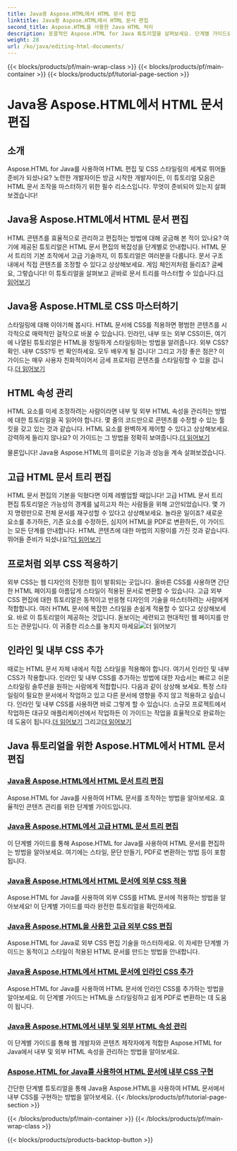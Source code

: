 ```yaml
---
title: Java용 Aspose.HTML에서 HTML 문서 편집
linktitle: Java용 Aspose.HTML에서 HTML 문서 편집
second_title: Aspose.HTML을 사용한 Java HTML 처리
description: 포괄적인 Aspose.HTML for Java 튜토리얼을 살펴보세요. 단계별 가이드로 HTML 문서 편집, CSS 구현 및 콘텐츠 관리를 배우세요.
weight: 28
url: /ko/java/editing-html-documents/
---
```


{{< blocks/products/pf/main-wrap-class >}}
{{< blocks/products/pf/main-container >}}
{{< blocks/products/pf/tutorial-page-section >}}

# Java용 Aspose.HTML에서 HTML 문서 편집

## 소개

Aspose.HTML for Java를 사용하여 HTML 편집 및 CSS 스타일링의 세계로 뛰어들 준비가 되셨나요? 노련한 개발자이든 방금 시작한 개발자이든, 이 튜토리얼 모음은 HTML 문서 조작을 마스터하기 위한 필수 리소스입니다. 무엇이 준비되어 있는지 살펴보겠습니다!

## Java용 Aspose.HTML에서 HTML 문서 편집

HTML 콘텐츠를 효율적으로 관리하고 편집하는 방법에 대해 궁금해 본 적이 있나요? 여기에 제공된 튜토리얼은 HTML 문서 편집의 복잡성을 단계별로 안내합니다. HTML 문서 트리의 기본 조작에서 고급 기술까지, 이 튜토리얼은 여러분을 다룹니다. 문서 구조 내에서 직접 콘텐츠를 조정할 수 있다고 상상해보세요. 게임 체인저처럼 들리죠? 글쎄요, 그렇습니다! 이 튜토리얼을 살펴보고 곧바로 문서 트리를 마스터할 수 있습니다.[더 읽어보기](./edit-html-document-tree/)

## Java용 Aspose.HTML로 CSS 마스터하기

 스타일링에 대해 이야기해 봅시다. HTML 문서에 CSS를 적용하면 평범한 콘텐츠를 시각적으로 매력적인 걸작으로 바꿀 수 있습니다. 인라인, 내부 또는 외부 CSS이든, 여기에 나열된 튜토리얼은 HTML을 정밀하게 스타일링하는 방법을 알려줍니다. 외부 CSS?확인. 내부 CSS?두 번 확인하세요. 모두 배우게 될 겁니다! 그리고 가장 좋은 점은? 이 가이드는 매우 사용자 친화적이어서 금세 프로처럼 콘텐츠를 스타일링할 수 있을 겁니다.[더 읽어보기](./apply-external-css-html-documents/)

## HTML 속성 관리

HTML 요소를 미세 조정하려는 사람이라면 내부 및 외부 HTML 속성을 관리하는 방법에 대한 튜토리얼을 꼭 읽어야 합니다. 몇 줄의 코드만으로 콘텐츠를 수정할 수 있는 툴킷을 갖고 있는 것과 같습니다. HTML 요소를 완벽하게 제어할 수 있다고 상상해보세요. 강력하게 들리지 않나요? 이 가이드는 그 방법을 정확히 보여줍니다.[더 읽어보기](./manage-inner-outer-html-properties/)

물론입니다! Java용 Aspose.HTML의 흥미로운 기능과 성능을 계속 살펴보겠습니다.

## 고급 HTML 문서 트리 편집

HTML 문서 편집의 기본을 익혔다면 이제 레벨업할 때입니다! 고급 HTML 문서 트리 편집 튜토리얼은 가능성의 경계를 넓히고자 하는 사람들을 위해 고안되었습니다. 몇 가지 명령만으로 전체 문서를 재구성할 수 있다고 상상해보세요. 놀라운 일이죠? 새로운 요소를 추가하든, 기존 요소를 수정하든, 심지어 HTML을 PDF로 변환하든, 이 가이드는 모든 단계를 안내합니다. HTML 콘텐츠에 대한 마법의 지팡이를 가진 것과 같습니다. 뛰어들 준비가 되셨나요?[더 읽어보기](./advanced-html-document-tree-editing/)

## 프로처럼 외부 CSS 적용하기

외부 CSS는 웹 디자인의 진정한 힘이 발휘되는 곳입니다. 올바른 CSS를 사용하면 간단한 HTML 페이지를 아름답게 스타일이 적용된 문서로 변환할 수 있습니다. 고급 외부 CSS 편집에 대한 튜토리얼은 동적이고 반응형 디자인의 기술을 마스터하려는 사람에게 적합합니다. 여러 HTML 문서에 복잡한 스타일을 손쉽게 적용할 수 있다고 상상해보세요. 바로 이 튜토리얼이 제공하는 것입니다. 돋보이는 세련되고 현대적인 웹 페이지를 만드는 관문입니다. 이 귀중한 리소스를 놓치지 마세요![더 읽어보기](./advanced-external-css-editing/)

## 인라인 및 내부 CSS 추가

때로는 HTML 문서 자체 내에서 직접 스타일을 적용해야 합니다. 여기서 인라인 및 내부 CSS가 작용합니다. 인라인 및 내부 CSS를 추가하는 방법에 대한 자습서는 빠르고 쉬운 스타일링 솔루션을 원하는 사람에게 적합합니다. 다음과 같이 상상해 보세요. 특정 스타일링이 필요한 문서에서 작업하고 있고 다른 문서에 영향을 주지 않고 적용하고 싶습니다. 인라인 및 내부 CSS를 사용하면 바로 그렇게 할 수 있습니다. 소규모 프로젝트에서 작업하든 대규모 애플리케이션에서 작업하든 이 가이드는 작업을 효율적으로 완료하는 데 도움이 됩니다.[더 읽어보기](./add-inline-css-html-documents/) 그리고[더 읽어보기](./implement-internal-css-html-documents/)

## Java 튜토리얼을 위한 Aspose.HTML에서 HTML 문서 편집
### [Java용 Aspose.HTML에서 HTML 문서 트리 편집](./edit-html-document-tree/)
Aspose.HTML for Java를 사용하여 HTML 문서를 조작하는 방법을 알아보세요. 효율적인 콘텐츠 관리를 위한 단계별 가이드입니다.
### [Java용 Aspose.HTML에서 고급 HTML 문서 트리 편집](./advanced-html-document-tree-editing/)
이 단계별 가이드를 통해 Aspose.HTML for Java를 사용하여 HTML 문서를 편집하는 방법을 알아보세요. 여기에는 스타일, 문단 만들기, PDF로 변환하는 방법 등이 포함됩니다.
### [Java용 Aspose.HTML에서 HTML 문서에 외부 CSS 적용](./apply-external-css-html-documents/)
Aspose.HTML for Java를 사용하여 외부 CSS를 HTML 문서에 적용하는 방법을 알아보세요! 이 단계별 가이드를 따라 완전한 튜토리얼을 확인하세요.
### [Java용 Aspose.HTML을 사용한 고급 외부 CSS 편집](./advanced-external-css-editing/)
Aspose.HTML for Java로 외부 CSS 편집 기술을 마스터하세요. 이 자세한 단계별 가이드는 동적이고 스타일이 적용된 HTML 문서를 만드는 방법을 안내합니다.
### [Java용 Aspose.HTML에서 HTML 문서에 인라인 CSS 추가](./add-inline-css-html-documents/)
Aspose.HTML for Java를 사용하여 HTML 문서에 인라인 CSS를 추가하는 방법을 알아보세요. 이 단계별 가이드는 HTML을 스타일링하고 쉽게 PDF로 변환하는 데 도움이 됩니다.
### [Java용 Aspose.HTML에서 내부 및 외부 HTML 속성 관리](./manage-inner-outer-html-properties/)
이 단계별 가이드를 통해 웹 개발자와 콘텐츠 제작자에게 적합한 Aspose.HTML for Java에서 내부 및 외부 HTML 속성을 관리하는 방법을 알아보세요.
### [Aspose.HTML for Java를 사용하여 HTML 문서에 내부 CSS 구현](./implement-internal-css-html-documents/)
간단한 단계별 튜토리얼을 통해 Java용 Aspose.HTML을 사용하여 HTML 문서에서 내부 CSS를 구현하는 방법을 알아보세요.
{{< /blocks/products/pf/tutorial-page-section >}}

{{< /blocks/products/pf/main-container >}}
{{< /blocks/products/pf/main-wrap-class >}}

{{< blocks/products/products-backtop-button >}}
